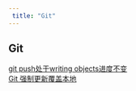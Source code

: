 ```yaml
---
 title: "Git"
---
```


## Git

<i class="el-icon-document"></i> [git push处于writing objects进度不变](/posts/git/24367.md)    
<i class="el-icon-document"></i> [Git 强制更新覆盖本地](/posts/git/24766.md)    
